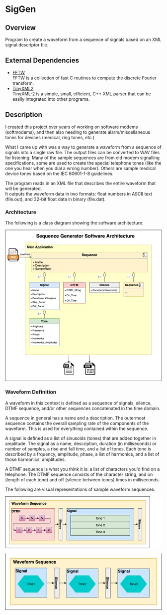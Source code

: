# SigGen

## Overview

Program to create a waveform from a sequence of signals based on an XML signal descriptor file.

## External Dependencies

* [FFTW](http://www.fftw.org/doc/)  
  FFTW is a collection of fast C routines to compute the discrete Fourier transform.
* [TinyXML2](https://github.com/leethomason/tinyxml2)  
  TinyXML-2 is a simple, small, efficient, C++ XML parser that can be easily integrated into other programs.

## Description

I created this project over years of working on software modems (softmodems), and then also needing to generate
alarm/miscellaneous tones for devices (medical, ring tones, etc.)

What I came up with was a way to generate a waveform from a sequence of signals into a single raw file.
The output files can be converted to WAV files for listening. Many of the sample sequences are from old
modem signalling specifications, some are used to create the special telephone tones (like the one you
hear when you dial a wrong number). Others are sample medical device tones based on the IEC 60601-1-8
guidelines.

The program reads in an XML file that describes the entire waveform that will be generated.  
It outputs the waveform data in two formats: float numbers in ASCII text (file.out),
and 32-bit float data in binary (file.dat).

### Architecture
The following is a class diagram showing the software architecture:

![Sequence Generator Software Architecture](documents/SequenceGenerator.png)  

### Waveform Definition

A waveform in this context is defined as a sequence of signals, silence, DTMF sequence, and/or other sequences
concatenated in the time domain.

A sequence in general has a name and a description. The outermost sequence contains the overall sampling rate
of the components of the waveform. This is used for everything contained within the sequence.

A signal is defined as a list of sinusoids (tones) that are added together in amplitude.
The signal as a name, description, duration (in milliseconds) or number of samples, a rise and fall time,
and a list of tones.
Each tone is described by a frquency, amplitude, phase, a list of harmonics, and a list of those harmonics' amplitudes.

A DTMF sequence is what you think it is: a list of characters you'd find on a telephone. The DTMF sequence
consists of the character string, and on (length of each tone) and off (silence between tones) times in milliseconds.

The following are visual representations of sample waveform sequences:

![Waveform Sequence Visual](documents/SequenceVisual-1.png)  

![Waveform Sequence Visual](documents/SequenceVisual-2.png)  



